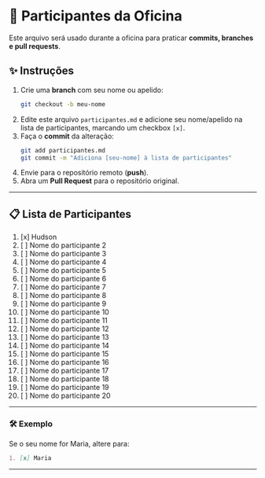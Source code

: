 # 👥 Participantes da Oficina

Este arquivo será usado durante a oficina para praticar **commits, branches e pull requests**.  

## ✨ Instruções
1. Crie uma **branch** com seu nome ou apelido:  
   ```bash
   git checkout -b meu-nome
   ```
2. Edite este arquivo `participantes.md` e adicione seu nome/apelido na lista de participantes, marcando um checkbox `[x]`.  
3. Faça o **commit** da alteração:  
   ```bash
   git add participantes.md
   git commit -m "Adiciona [seu-nome] à lista de participantes"
   ```
4. Envie para o repositório remoto (**push**).  
5. Abra um **Pull Request** para o repositório original.  

---

## 📋 Lista de Participantes

1. [x] Hudson
2. [ ] Nome do participante 2  
3. [ ] Nome do participante 3  
4. [ ] Nome do participante 4  
5. [ ] Nome do participante 5  
6. [ ] Nome do participante 6  
7. [ ] Nome do participante 7  
8. [ ] Nome do participante 8  
9. [ ] Nome do participante 9  
10. [ ] Nome do participante 10  
11. [ ] Nome do participante 11  
12. [ ] Nome do participante 12  
13. [ ] Nome do participante 13  
14. [ ] Nome do participante 14  
15. [ ] Nome do participante 15  
16. [ ] Nome do participante 16  
17. [ ] Nome do participante 17  
18. [ ] Nome do participante 18  
19. [ ] Nome do participante 19  
20. [ ] Nome do participante 20  

---

### 🛠️ Exemplo
Se o seu nome for Maria, altere para:
```markdown
1. [x] Maria
```
---
